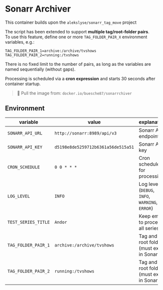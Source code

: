 # Sonarr Archiver

This container builds upon the `alekslyse/sonarr_tag_move` project

The script has been extended to support **multiple tag/root-folder pairs**.  
To use this feature, define one or more `TAG_FOLDER_PAIR_X` environment variables, e.g.:


    TAG_FOLDER_PAIR_1=archive:/archive/tvshows
    TAG_FOLDER_PAIR_2=running:/tvshows

There is no fixed limit to the number of pairs, as long as the variables are named sequentially (without gaps).

Processing is scheduled via a **cron expression** and starts 30 seconds after container startup.

> 🐳 Pull the image from: `docker.io/buesche87/sonarrchiver`

## Environment

| variable | value | explanation |
| ----------- | ----------- | ----------- |
| `SONARR_API_URL` | `http://sonarr:8989/api/v3` | Sonarr API endpoint |
| `SONARR_API_KEY` | `d5198e8de5259712b6361a56de515a51` | Sonarr API key |
| `CRON_SCHEDULE` | `0 0 * * *` | Cron schedule for processing |
| `LOG_LEVEL` | `INFO` | Log level (`DEBUG`, `INFO`, `WARNING`, `ERROR`) |
| `TEST_SERIES_TITLE` | `Andor` | Keep empty to process all series |
| `TAG_FOLDER_PAIR_1` | `archive:/archive/tvshows` | Tag and root folder (must exist in Sonarr) |
| `TAG_FOLDER_PAIR_2` | `running:/tvshows` | Tag and root folder (must exist in Sonarr) |

